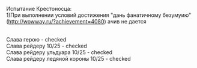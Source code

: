 Испытание Крестоносца:<br>
1)При выполнении условий достижения "дань фанатичному безумуию" (http://wowway.ru/?achievement=4080) ачив не дается<br><br>


Слава герою - checked<br>
Слава рейдеру 10/25 - checked<br>
Слава рейдеру ульдуара 10/25 - checked<br>
Слава рейдеру ледяной короны 10/25 - checked
<br>
